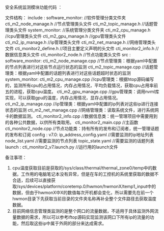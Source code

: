安全系统监测模块功能代码 ：

文件结构：
include :
  software_monitor:                 //软件管理分类文件夹
    cti_m2_node_manage.h            //节点管理类头文件
    cti_m2_topic_manage.h           //话题管理类头文件
  system_monitor:                   //系统管理分类文件夹
    cti_m2_cpu_manage.h             //cpu管理类头文件
    cti_m2_gpu_manage.h             //gpu管理类头文件
    cti_m2_ip_manage.h              //ip管理类头文件
    cti_m2_net_manage.h             //网络管理类头文件
  cti_monitor2_define.h             //项目主要定义声明的头文件
  cti_monitor2_info.h               //数据信息类头文件
  cti_monitor2_node.h               //节点功能类头文件
src :
  software_monitor:
    cti_m2_node_manage.cpp          //节点管理类：根据yaml中配置的节点列表进行对这些节点运行状态的监测
    cti_m2_topic_manage.cpp         //话题管理类：根据yaml中配置的话题列表进行对这些话题超时状态的监测
  system_monitor:
    cti_m2_cpu_manage.cpp           //cpu管理类：根据htop源码编写的，监测所有cpu的占用情况，内存占用情况，平均负载情况，获取cpu占用率前五的进程，获取cpu温度。
    cti_m2_gpu_manage.cpp           //gpu管理类：调用nvml库实现，可以获取gpu的温度，内存占用情况，显存占用情况。
    cti_m2_ip_manage.cpp            //ip管理类：根据yaml中配置的ip列表对这些ip进行连接状态的监测
    cti_m2_net_manage.cpp           //网络管理类：读取系统文件，进行系统网卡的数据监测。
  cti_monitor2_info.cpp             //数据信息类：统一管理项目中需要用到的各种公共数据，以供所有类取用。
  cti_monitor2_main.cpp             //主函数
  cti_monitor2_node.cpp             //节点功能类：持有所有的发布和订阅者，统一管理话题的发布和订阅
config :
  v7.0:
    ip_address_config.yaml          //需要监测的ip地址列表
    node_list.yaml                  //需要监测的节点列表
    topic_state.yaml                //需要监测的话题列表
launch :
  cti_monitor2_v7.launch.py       //运行用的launch文件
  
  备注事项：
  1. cpu温度获取目前是获取的/sys/class/thermal/thermal_zone0/temp中的数据，工作用的电脑笔记本没有异常，但是在车的工控机的系统里获取的数据不合适，后续可以直接获取/sys/devices/platform/coretemp.0/hwmon/hwmonX/temp1_input中的数据，但由于hwmonX中X的数值每次开机都会变化，所以需要先在前一个hwmon目录下先获取当前目录的文件夹名称再补全整个文件路径去获取温度数据。
  2. 目前网络信息管理类监测的是整个网口的流量数据，不适用于具体监测外网流量数据的需求，所以可以参考iftop源码实现监测该网口下所有ip的流量的功能，然后取这些ip中属于外网的部分来达成需求。

